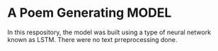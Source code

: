# A Poem Generating MODEL
 In this respository, the model was built using a type of neural network known as LSTM.
 There were no text prreprocessing done.
